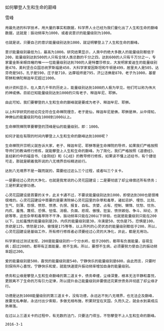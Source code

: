 如何攀登人生和生命的巅峰

雪峰


    用最先进的科学技术，用大量的事实和数据，科学界人士已经为我们量化出了人生和生命的巅峰数据，这就是：振动频率为1000，或者说意识的能量级别为1000。

    也就是说，只要自己的意识能量级别达到1000，就证明攀登上了人生和生命的巅峰。

    意识能量级别最低为1，最高为1000。研究结果显示，人类中的绝大多数人的能量级别都低于200，能量级别达到500的人只有全球人类总数的千分之四，达到600的人只有千万分之一，专家霍金斯亲眼目睹的唯一一位能量级别达到700的人是特蕾莎修女，大发明家爱迪生的能量级别是470，美利坚合众国总统罗斯福是450，大科学家爱因斯坦和牛顿是499，居里夫人是505，达芬奇是565，孔子是590，庄子是710，达摩祖师是795，济公活佛是870，老子为1000，基督耶稣和佛陀释迦牟尼超过1000。

    统计资料显示，在人类几千年的历史上，能量级别达到1000的人极为罕见，他们可以称为伟大的神或佛。目前已知能量级别达到1000的只有老子、释迦牟尼、耶稣。

    由此可知，我们要攀登的人生和生命的巅峰就是要成为老子、释迦牟尼、耶稣。

    以上科学研究的结论完全符合生命禅院理念，老子是仙，释迦牟尼是佛，耶稣是神，从中得知，神佛仙的能量级别均在1000到1000以上。

    生命禅院禅院草要攀登的顶峰是仙的能量级别，即：1000。

    如何才能在有限的时间内攀登上人生和生命的巅峰达到1000呢？

    生命禅院开宗明义就告诉大家，老子、释迦牟尼、耶稣等是生命禅院的导师，如果我们严格按照导师们的教诲修行修炼，就能攀登上人生和生命的巅峰。为了简化，我们严格按照《道德经》、圣经新约中的福音书、《金刚经》和《心经》的教导修行修炼，如果读不懂上述经书，有个捷径可走，那就是朝着我所说的八无境界目标精进前行。

    达到八无境界不是一蹴而就的，需要经过这么三个过程，或者叫三个关卡。

    一是要经过心灵的大净化，也就是我常说的心灵花园建设；二是要彻底了却尘缘偿还所有债务；三是积累足够功德。

    心灵花园建设是首要的关卡，此关卡通不过，不要说能量级别达到1000，即使达到300也是很难很难的。心灵花园建设中首要的是要清除掉心灵花园里的杂草和毒草，诸如忌妒、埋怨、比较、生气、刻薄、怨恨、愤怒、愤懑、仇恨、报复、自私、贪婪、占有、控制、懒惰、忧愁、忧伤、内疚、羞愧、蔑视、恐惧、怯懦、消极、负面、悲观、傲慢、狂妄、愤世嫉俗、争斗、辩论、贪欲等等，这些杂草和毒草除不干净，振动频率只能在200以下徘徊，也就是能量级别只能在200以下。比如羞愧的能量级别是20，内疚的能量级别是30，冷漠是50，忧伤是75，恐惧是100，贪欲是125，愤怒是150，傲慢是175等等，以上所列的心灵状态的能量级别都低于200，所以，心灵花园建设是基础工作，所有修行修炼者必须要经过心灵的大净化，非此，都是无用功。

    科学家经过测试发现，200是能量级别的一个分水岭，低于200的，都带有负面能量，容易生病；超过200的，都带有正面能量，绝不生病。所以，要想不生病，必须要努力使自己的振动频率超过200。

    爱的能量级别是500，喜悦的能量级别是540，宁静快乐的能量级别是600，由此而言，只要时刻保持开心喜悦，宁静快乐和爱，就能快速提升振动频率增加自身的能量级别。

    债务和尘缘是攀登人生和生命巅峰的第二道关卡，债务牵缠，尘缘深重，根本无法平静和喜悦，更脱离不了生命的万有引力定律，所以提升自己能量级别非要偿还完累世债务并彻底了却尘缘才行。

    功德是达到1000能量级别的第三道关卡，没有功德，永远达不到八无境界，也无法企及巅峰，故要无私奉献，永远付出少索取，多做无相布施，积累财宝在天国，久而久之，就会水到渠成瓜熟蒂落。

    在过以上三道关卡的过程中，有无数的法门，只要法门得当，不愁攀登不上人生和生命的巅峰。

    2016-3-1



